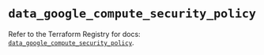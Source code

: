 # `data_google_compute_security_policy`

Refer to the Terraform Registry for docs: [`data_google_compute_security_policy`](https://registry.terraform.io/providers/hashicorp/google-beta/6.39.0/docs/data-sources/google_compute_security_policy).
